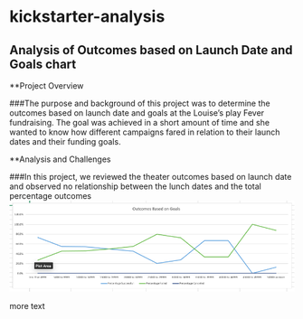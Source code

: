 # kickstarter-analysis

## Analysis of Outcomes based on Launch Date and Goals chart

**Project Overview

  ###The purpose and background of this project was to determine the outcomes based on launch date and goals at the Louise’s play Fever fundraising. The goal was achieved in a short amount of time and she wanted to know how different campaigns fared in relation to their launch dates and their funding goals. 

**Analysis and Challenges

  ###In this project, we reviewed the theater outcomes based on launch date and observed no relationship between the lunch dates and the total percentage outcomes
![image 2](https://github.com/Jeantherapy/kickstarter-analysis/blob/main/Resources/Outcomes_%20vs_Goals.png)

more text
